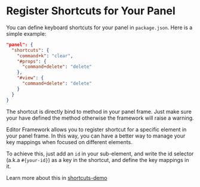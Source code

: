 # Register Shortcuts for Your Panel

You can define keyboard shortcuts for your panel in `package.json`. Here is a simple example:

```json
"panel": {
  "shortcuts": {
    "command+k": "clear",
    "#props": {
      "command+delete": "delete"
    },
    "#view": {
      "command+delete": "delete"
    }
  }
}
```

The shortcut is directly bind to method in your panel frame. Just make sure your have defined the method otherwise the framework will raise a warning.

Editor Framework allows you to register shortcut for a specific element in your panel frame. In this way, you can have a better way to manage your key mappings when focused on different elements.

To achieve this, just add an `id` in your sub-element, and write the id selector (a.k.a `#{your-id}`) as a key in the shortcut, and define the key mappings in it.

Learn more about this in [shortcuts-demo](https://github.com/fireball-x/editor-framework/tree/master/demo/shortcuts)
